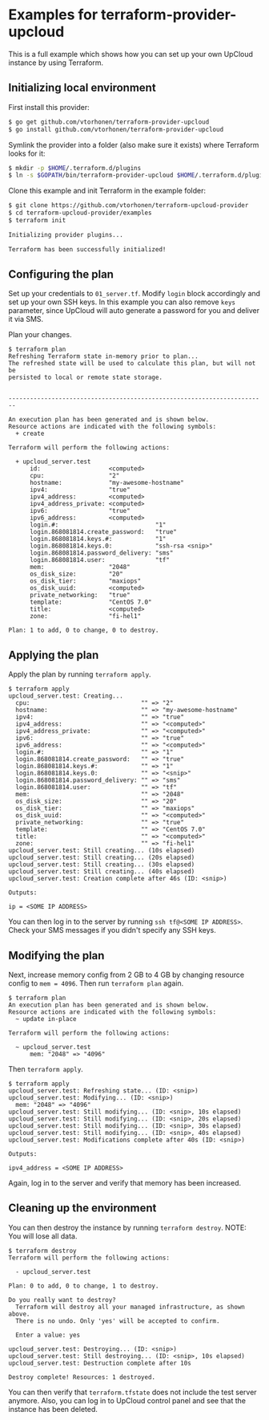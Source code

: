 # Examples for terraform-provider-upcloud

This is a full example which shows how you can set up your own UpCloud instance by using Terraform.

## Initializing local environment

First install this provider:

```sh
$ go get github.com/vtorhonen/terraform-provider-upcloud
$ go install github.com/vtorhonen/terraform-provider-upcloud
```

Symlink the provider into a folder (also make sure it exists) where Terraform looks for it:

```sh
$ mkdir -p $HOME/.terraform.d/plugins
$ ln -s $GOPATH/bin/terraform-provider-upcloud $HOME/.terraform.d/plugins/terraform-provider-upcloud
```

Clone this example and init Terraform in the example folder:

```sh
$ git clone https://github.com/vtorhonen/terraform-upcloud-provider
$ cd terraform-upcloud-provider/examples
$ terraform init

Initializing provider plugins...

Terraform has been successfully initialized!
```

## Configuring the plan

Set up your credentials to `01_server.tf`. Modify `login` block accordingly and set up your own SSH keys.
In this example you can also remove `keys` parameter, since UpCloud will auto generate a password for you
and deliver it via SMS.

Plan your changes.

```
$ terraform plan
Refreshing Terraform state in-memory prior to plan...
The refreshed state will be used to calculate this plan, but will not be
persisted to local or remote state storage.


------------------------------------------------------------------------

An execution plan has been generated and is shown below.
Resource actions are indicated with the following symbols:
  + create

Terraform will perform the following actions:

  + upcloud_server.test
      id:                   <computed>
      cpu:                  "2"
      hostname:             "my-awesome-hostname"
      ipv4:                 "true"
      ipv4_address:         <computed>
      ipv4_address_private: <computed>
      ipv6:                 "true"
      ipv6_address:         <computed>
      login.#:                           "1"
      login.868081814.create_password:   "true"
      login.868081814.keys.#:            "1"
      login.868081814.keys.0:            "ssh-rsa <snip>"
      login.868081814.password_delivery: "sms"
      login.868081814.user:              "tf"
      mem:                  "2048"
      os_disk_size:         "20"
      os_disk_tier:         "maxiops"
      os_disk_uuid:         <computed>
      private_networking:   "true"
      template:             "CentOS 7.0"
      title:                <computed>
      zone:                 "fi-hel1"

Plan: 1 to add, 0 to change, 0 to destroy.
```

## Applying the plan

Apply the plan by running `terraform apply`.

```
$ terraform apply
upcloud_server.test: Creating...
  cpu:                               "" => "2"
  hostname:                          "" => "my-awesome-hostname"
  ipv4:                              "" => "true"
  ipv4_address:                      "" => "<computed>"
  ipv4_address_private:              "" => "<computed>"
  ipv6:                              "" => "true"
  ipv6_address:                      "" => "<computed>"
  login.#:                           "" => "1"
  login.868081814.create_password:   "" => "true"
  login.868081814.keys.#:            "" => "1"
  login.868081814.keys.0:            "" => "<snip>"
  login.868081814.password_delivery: "" => "sms"
  login.868081814.user:              "" => "tf"
  mem:                               "" => "2048"
  os_disk_size:                      "" => "20"
  os_disk_tier:                      "" => "maxiops"
  os_disk_uuid:                      "" => "<computed>"
  private_networking:                "" => "true"
  template:                          "" => "CentOS 7.0"
  title:                             "" => "<computed>"
  zone:                              "" => "fi-hel1"
upcloud_server.test: Still creating... (10s elapsed)
upcloud_server.test: Still creating... (20s elapsed)
upcloud_server.test: Still creating... (30s elapsed)
upcloud_server.test: Still creating... (40s elapsed)
upcloud_server.test: Creation complete after 46s (ID: <snip>)

Outputs:

ip = <SOME IP ADDRESS>
```

You can then log in to the server by running `ssh tf@<SOME IP ADDRESS>`. Check your SMS messages if you didn't specify any SSH keys.

## Modifying the plan

Next, increase memory config from 2 GB to 4 GB by changing resource
config to `mem = 4096`. Then run `terraform plan` again.


```
$ terraform plan
An execution plan has been generated and is shown below.
Resource actions are indicated with the following symbols:
  ~ update in-place

Terraform will perform the following actions:

  ~ upcloud_server.test
      mem: "2048" => "4096"
```

Then `terraform apply`.

```
$ terraform apply
upcloud_server.test: Refreshing state... (ID: <snip>)
upcloud_server.test: Modifying... (ID: <snip>)
  mem: "2048" => "4096"
upcloud_server.test: Still modifying... (ID: <snip>, 10s elapsed)
upcloud_server.test: Still modifying... (ID: <snip>, 20s elapsed)
upcloud_server.test: Still modifying... (ID: <snip>, 30s elapsed)
upcloud_server.test: Still modifying... (ID: <snip>, 40s elapsed)
upcloud_server.test: Modifications complete after 40s (ID: <snip>)

Outputs:

ipv4_address = <SOME IP ADDRESS>
```

Again, log in to the server and verify that memory has been increased.


## Cleaning up the environment

You can then destroy the instance by running `terraform destroy`. NOTE: You will lose all data.

```
$ terraform destroy
Terraform will perform the following actions:

  - upcloud_server.test

Plan: 0 to add, 0 to change, 1 to destroy.

Do you really want to destroy?
  Terraform will destroy all your managed infrastructure, as shown above.
  There is no undo. Only 'yes' will be accepted to confirm.

  Enter a value: yes

upcloud_server.test: Destroying... (ID: <snip>)
upcloud_server.test: Still destroying... (ID: <snip>, 10s elapsed)
upcloud_server.test: Destruction complete after 10s

Destroy complete! Resources: 1 destroyed.
```

You can then verify that `terraform.tfstate` does not include the test server anymore.
Also, you can log in to UpCloud control panel and see that the instance has been deleted.
